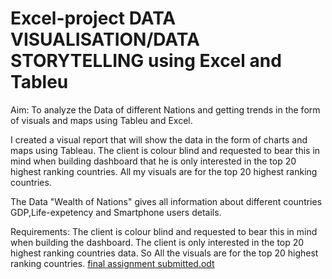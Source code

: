 # Excel-project DATA VISUALISATION/DATA STORYTELLING using Excel and Tableu
Aim: To analyze the Data of different Nations and getting trends in the form of visuals and maps using Tableu and Excel.

I created a visual report that will show the data in the form of charts and maps using Tableau.
The client is colour blind and requested to bear this in mind when building dashboard that he is only interested in the top 20 highest ranking countries. All my visuals are for the top 20 highest ranking countries.

The Data "Wealth of Nations" gives all information about different countries GDP,Life-expetency and Smartphone users details.

Requirements: The client is colour blind and requested to bear this in mind when building the dashboard.
The client is only interested in the top 20 highest ranking countries data. So All the visuals are for the top 20 highest ranking countries.
[final assignment submitted.odt](https://github.com/ShafaqA/Excel-project-with-charts/files/11226731/final.assignment.submitted.odt)


